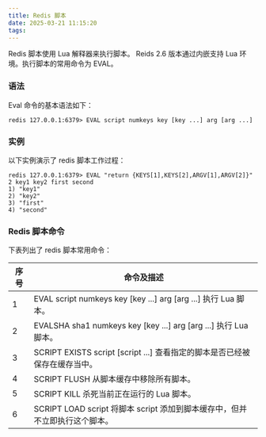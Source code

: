 ```yaml
---
title: Redis 脚本
date: 2025-03-21 11:15:20
tags:
---
```

Redis 脚本使用 Lua 解释器来执行脚本。 Reids 2.6 版本通过内嵌支持 Lua 环境。执行脚本的常用命令为 EVAL。

### 语法
Eval 命令的基本语法如下：  
```text
redis 127.0.0.1:6379> EVAL script numkeys key [key ...] arg [arg ...]
```
### 实例
以下实例演示了 redis 脚本工作过程：  
```text
redis 127.0.0.1:6379> EVAL "return {KEYS[1],KEYS[2],ARGV[1],ARGV[2]}" 2 key1 key2 first second 
1) "key1"
2) "key2"
3) "first"
4) "second"
```
### Redis 脚本命令
下表列出了 redis 脚本常用命令：  

|序号| 	命令及描述 |
|----|--------|
|1|	EVAL script numkeys key [key ...] arg [arg ...] 执行 Lua 脚本。|
|2	|EVALSHA sha1 numkeys key [key ...] arg [arg ...] 执行 Lua 脚本。|
|3	|SCRIPT EXISTS script [script ...] 查看指定的脚本是否已经被保存在缓存当中。|
|4	|SCRIPT FLUSH 从脚本缓存中移除所有脚本。|
|5	|SCRIPT KILL 杀死当前正在运行的 Lua 脚本。|
|6	|SCRIPT LOAD script 将脚本 script 添加到脚本缓存中，但并不立即执行这个脚本。|
